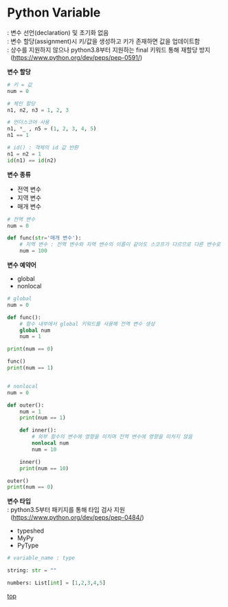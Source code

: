 # Python Variable
: 변수 선언(declaration) 및 초기화 없음   
: 변수 할당(assignment)시 키/값을 생성하고 키가 존재하면 값을 업데이트함      
: 상수를 지원하지 않으나 python3.8부터 지원하는 final 키워드 통해 재할당 방지  
&nbsp; (https://www.python.org/dev/peps/pep-0591/)   


**변수 할당**

```python
# 키 = 값
num = 0

# 체인 할당
n1, n2, n3 = 1, 2, 3

# 언더스코어 사용
n1, *_ , n5 = (1, 2, 3, 4, 5)
n1 == 1

# id() : 객체의 id 값 반환  
n1 = n2 = 1
id(n1) == id(n2)
```


**변수 종류**

- 전역 변수
- 지역 변수
- 매개 변수

```python
# 전역 변수
num = 0

def func(str='매개 변수'):
    # 지역 변수 : 전역 변수와 지역 변수의 이름이 같아도 스코프가 다르므로 다른 변수로 취급
    num = 100
```



**변수 예약어**

- global
- nonlocal

```python
# global
num = 0

def func():
    # 함수 내부에서 global 키워드를 사용해 전역 변수 생성   
    global num
    num = 1

print(num == 0)  

func()
print(num == 1)  


# nonlocal
num = 0

def outer():
    num = 1
    print(num == 1)

    def inner():
        # 외부 함수의 변수에 영향을 미치며 전역 변수에 영향을 미치지 않음 
        nonlocal num
        num = 10

    inner()
    print(num == 10)

outer()
print(num == 0)
```



**변수 타입**   
: python3.5부터 패키지를 통해 타입 검사 지원   
&nbsp; (https://www.python.org/dev/peps/pep-0484/)

- typeshed
- MyPy
- PyType

```python
# variable_name : type

string: str = ""

numbers: List[int] = [1,2,3,4,5]
```



[top](#)
